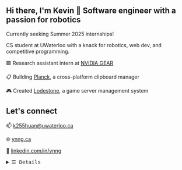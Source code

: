 ## Hi there, I'm Kevin 👋 Software engineer with a passion for robotics

Currently seeking Summer 2025 internships!

CS student at UWaterloo with a knack for robotics, web dev, and competitive programming.

🟩 Research assistant intern at [NVIDIA GEAR](https://research.nvidia.com/labs/gear/)

📋 Building [Planck](https://planckapp.com), a cross-platform clipboard manager

🎮 Created [Lodestone](https://github.com/lodestone-team/lodestone), a game server management system

## Let's connect

📫 k255huan@uwaterloo.ca

🌐 [ynng.ca](https://ynng.ca)

💼 [linkedin.com/in/ynng](https://www.linkedin.com/in/ynng)

<details>
  <summary><samp>&#9776; Details</samp></summary>
  <p align="center">
    <picture>
      <source 
        srcset="https://github-readme-stats.vercel.app/api?username=ynng&show_icons=true&theme=dark"
        media="(prefers-color-scheme: dark)"
      />
      <source
        srcset="https://github-readme-stats.vercel.app/api?username=ynng&show_icons=true"
        media="(prefers-color-scheme: light), (prefers-color-scheme: no-preference)"
      />
      <img src="https://github-readme-stats.vercel.app/api?username=anuraghazra&show_icons=true" />
    </picture>
    <br />
    <picture>
      <source 
        srcset="https://github-readme-streak-stats.herokuapp.com/?user=Ynng&theme=dark"
        media="(prefers-color-scheme: dark)"
      />
      <source
        srcset="https://github-readme-streak-stats.herokuapp.com/?user=Ynng&theme=light"
        media="(prefers-color-scheme: light), (prefers-color-scheme: no-preference)"
      />
      <img src="https://github-readme-stats.vercel.app/api?username=anuraghazra&show_icons=true" />
    </picture>
    <br />
    <samp>Find me online</samp><br />
    <a href="https://dmoj.ca/user/Ynng11626" target="_blank">
      <img align="middle" alt="DMOJ Link" height="24px"
        src="https://raw.githubusercontent.com/Ynng/Ynng/master/dmoj.png">
    </a>
    <a href="https://www.youtube.com/channel/UC5qAOjtSdCkPEy1BUM78ruw?view_as=subscriber" target="_blank">
      <img align="middle" alt="Youtube Link" height="24px"
        src="https://raw.githubusercontent.com/Ynng/Ynng/master/youtube.png">
    </a>
    <a href="https://steamcommunity.com/id/Ynng_/" target="_blank">
      <img align="middle" alt="Steam Link" height="24px"
        src="https://raw.githubusercontent.com/Ynng/Ynng/master/steam.png">
    </a>
    <a href="mailto:wenqi.huang_@outlook.com" target="_blank">
      <img align="middle" alt="Gmail" height="24px" src="https://raw.githubusercontent.com/Ynng/Ynng/master/gmail.png">
    </a>
    <a href="https://www.linkedin.com/in/ynng/" target="_blank">
      <img align="middle" alt="LinkedIn Link" height="24px"
        src="https://raw.githubusercontent.com/Ynng/Ynng/master/linkedin.png">
    </a>
    <a href="https://anilist.co/user/Ynng/" target="_blank">
      <img align="middle" alt="Anilist Link" height="24px"
        src="https://raw.githubusercontent.com/Ynng/Ynng/master/anilist.png">
    </a>
    <a href="https://scoresaber.com/u/76561198283405458" target="_blank">
      <img align="middle" alt="Score Saber (Beat Saber) Link" height="24px"
        src="https://raw.githubusercontent.com/Ynng/Ynng/master/beatsaber.png">
    </a>
    <br />
    <br />

  </p>
</details>
